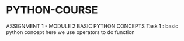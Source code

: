 # PYTHON-COURSE
ASSIGNMENT 1 - MODULE 2 BASIC PYTHON CONCEPTS
Task 1 : basic python concept
here we use operators to do function 
